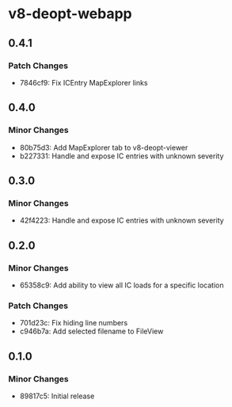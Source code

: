# v8-deopt-webapp

## 0.4.1

### Patch Changes

- 7846cf9: Fix ICEntry MapExplorer links

## 0.4.0

### Minor Changes

- 80b75d3: Add MapExplorer tab to v8-deopt-viewer
- b227331: Handle and expose IC entries with unknown severity

## 0.3.0

### Minor Changes

- 42f4223: Handle and expose IC entries with unknown severity

## 0.2.0

### Minor Changes

- 65358c9: Add ability to view all IC loads for a specific location

### Patch Changes

- 701d23c: Fix hiding line numbers
- c946b7a: Add selected filename to FileView

## 0.1.0

### Minor Changes

- 89817c5: Initial release

